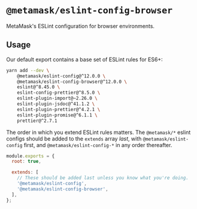 # `@metamask/eslint-config-browser`

MetaMask's ESLint configuration for browser environments.

## Usage

Our default export contains a base set of ESLint rules for ES6+:

```bash
yarn add --dev \
    @metamask/eslint-config@^12.0.0 \
    @metamask/eslint-config-browser@^12.0.0 \
    eslint@^8.45.0 \
    eslint-config-prettier@^8.5.0 \
    eslint-plugin-import@~2.26.0 \
    eslint-plugin-jsdoc@^41.1.2 \
    eslint-plugin-prettier@^4.2.1 \
    eslint-plugin-promise@^6.1.1 \
    prettier@^2.7.1
```

The order in which you extend ESLint rules matters.
The `@metamask/*` eslint configs should be added to the `extends` array _last_,
with `@metamask/eslint-config` first, and `@metamask/eslint-config-*` in any
order thereafter.

```js
module.exports = {
  root: true,

  extends: [
    // These should be added last unless you know what you're doing.
    '@metamask/eslint-config',
    '@metamask/eslint-config-browser',
  ],
};
```

